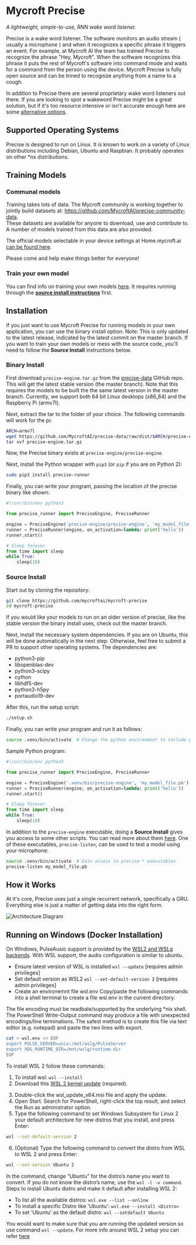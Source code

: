# Mycroft Precise

*A lightweight, simple-to-use, RNN wake word listener.*

Precise is a wake word listener.  The software monitors an audio stream ( usually a microphone ) and when it recognizes a specific phrase it triggers an event.  For example, at Mycroft AI the team has trained Precise to recognize the phrase "Hey, Mycroft".  When the software recognizes this phrase it puts the rest of Mycroft's software into command mode and waits for a command from the person using the device.  Mycroft Precise is fully open source and can be trined to recognize anything from a name to a cough.

In addition to Precise there are several proprietary wake word listeners out there.  If you are looking to spot a wakeword Precise might be a great solution, but if it's too resource intensive or isn't accurate enough here are some [alternative options][comparison].

[comparison]: https://github.com/MycroftAI/mycroft-precise/wiki/Software-Comparison

## Supported Operating Systems

Precise is designed to run on Linux.  It is known to work on a variety of Linux distributions including Debian, Ubuntu and Raspbian.  It probably operates on other \*nx distributions.

## Training Models

### Communal models

Training takes lots of data. The Mycroft community is working together to jointly
build datasets at: 
https://github.com/MycroftAI/precise-community-data.   
These datasets are available for anyone to download, use and contribute to. A number 
of models trained from this data are also provided.

The official models selectable in your device settings at Home.mycroft.ai 
[can be found here](https://github.com/MycroftAI/precise-data/tree/models).  

Please come and help make things better for everyone!

### Train your own model

You can find info on training your own models [here][train-guide]. It requires
running through the [**source install instructions**][source-install] first.

[train-guide]:https://github.com/MycroftAI/mycroft-precise/wiki/Training-your-own-wake-word#how-to-train-your-own-wake-word
[source-install]:https://github.com/MycroftAI/mycroft-precise#source-install

## Installation

If you just want to use Mycroft Precise for running models in your own application,
you can use the binary install option. Note: This is only updated to the latest release,
indicated by the latest commit on the master branch. If you want to train your own models
or mess with the source code, you'll need to follow the **Source Install** instructions below.

### Binary Install

First download `precise-engine.tar.gz` from the [precise-data][precise-data] GitHub
repo. This will get the latest stable version (the master branch). Note that this requires the models to be built the the same latest version in the master branch. Currently, we support both 64 bit Linux desktops (x86_64) and the Raspberry Pi (armv7l).

[precise-data]: https://github.com/mycroftai/precise-data/tree/dist

Next, extract the tar to the folder of your choice. The following commands will work for the pi:

```bash
ARCH=armv7l
wget https://github.com/MycroftAI/precise-data/raw/dist/$ARCH/precise-engine.tar.gz
tar xvf precise-engine.tar.gz
```

Now, the Precise binary exists at `precise-engine/precise-engine`.

Next, install the Python wrapper with `pip3` (or `pip` if you are on Python 2):

```bash
sudo pip3 install precise-runner
```

Finally, you can write your program, passing the location of the precise binary like shown:

```python
#!/usr/bin/env python3

from precise_runner import PreciseEngine, PreciseRunner

engine = PreciseEngine('precise-engine/precise-engine', 'my_model_file.pb')
runner = PreciseRunner(engine, on_activation=lambda: print('hello'))
runner.start()

# Sleep forever
from time import sleep
while True:
    sleep(10)
```

### Source Install

Start out by cloning the repository:

```bash
git clone https://github.com/mycroftai/mycroft-precise
cd mycroft-precise
```

If you would like your models to run on an older version of precise, like the
stable version the binary install uses, check out the master branch.

Next, install the necessary system dependencies. If you are on Ubuntu, this
will be done automatically in the next step. Otherwise, feel free to submit
a PR to support other operating systems. The dependencies are:

 - python3-pip
 - libopenblas-dev
 - python3-scipy
 - cython
 - libhdf5-dev
 - python3-h5py
 - portaudio19-dev

After this, run the setup script:

```bash
./setup.sh
```

Finally, you can write your program and run it as follows:
```bash
source .venv/bin/activate  # Change the python environment to include precise library
```
Sample Python program:
```python
#!/usr/bin/env python3

from precise_runner import PreciseEngine, PreciseRunner

engine = PreciseEngine('.venv/bin/precise-engine', 'my_model_file.pb')
runner = PreciseRunner(engine, on_activation=lambda: print('hello'))
runner.start()

# Sleep forever
from time import sleep
while True:
    sleep(10)
```

In addition to the `precise-engine` executable, doing a **Source Install** gives you
access to some other scripts. You can read more about them [here][executables].
One of these executables, `precise-listen`, can be used to test a model using
your microphone:

[executables]:https://github.com/MycroftAI/mycroft-precise/wiki/Training-your-own-wake-word#how-to-train-your-own-wake-word

```bash
source .venv/bin/activate  # Gain access to precise-* executables
precise-listen my_model_file.pb
```

## How it Works

At it's core, Precise uses just a single recurrent network, specifically a GRU.
Everything else is just a matter of getting data into the right form.

![Architecture Diagram](https://images2.imgbox.com/f7/44/6N4xFU7D_o.png)

## Running on Windows (Docker Installation)

On Windows, PulseAusio support is provided by the [WSL2 and WSLg backends][wsl2]. With WSL support, the audio configuration is similar to ubuntu.

[wsl2]:https://github.com/microsoft/wslg

- Ensure latest version of WSL is installed `wsl --update` [requires admin privileges]
- Set default version as WSL2 `wsl --set-default-version 2` [requires admin privileges]
- Create an environemnt file wsl.env
Copy/paste the following commands into a shell terminal to create a file wsl.env in the current directory.

The file encoding must be readbale/supported by the underlying *nix shell. The PowerShell Write-Output command may produce a file with unexpected encodings/line terminations. The safest method is to create this file via text editor (e.g. notepad) and paste the two lines with export.

```bash
cat > wsl.env << EOF
export PULSE_SERVER=unix:/mnt/wslg/PulseServer
export XDG_RUNTIME_DIR=/mnt/wslg/runtime-dir
EOF
```
To install WSL 2 follow these commands:

1. To install wsl: `wsl --install`
2. Download this [WSL 2 kernel update][kernel-update] (required).

[kernel-update]:https://wslstorestorage.blob.core.windows.net/wslblob/wsl_update_x64.msi

3. Double-click the wsl_update_x64.msi file and apply the update.
4. Open Start. Search for PowerShell, right-click the top result, and select the Run as administrator option.
5. Type the following command to set Windows Subsystem for Linux 2 your default architecture for new distros that you install, and press Enter:

```bash
wsl --set-default-version 2
```

6. (Optional) Type the following command to convert the distro from WSL to WSL 2 and press Enter:

```bash
wsl --set-version Ubuntu 2
```
In the command, change “Ubuntu” for the distro’s name you want to convert. If you do not know the distro’s name, use the `wsl -l -v command`. Steps to install Ubuntu distro and make it default after installing WSL 2:

- To list all the available distros: `wsl.exe --list --online`
- To install a specific Distro like 'Ubuntu': `wsl.exe --install <Distro>`
- To set 'Ubuntu' as the default distro: `wsl --setdefault Ubuntu`

You would want to make sure that you are running the updated version so use command `wsl --update`. For more info around WSL 2 setup you can refer [here][pure-info-tech]

[pure-info-tech]:https://pureinfotech.com/install-windows-subsystem-linux-2-windows-10/

